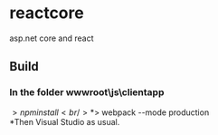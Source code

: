 # reactcore
asp.net core and react
## Build 
### In the folder wwwroot\js\clientapp<br/> 
$> npm install<br/>
*$> webpack --mode production<br/>
*Then Visual Studio as usual.
